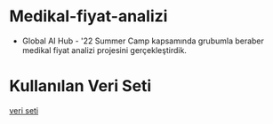# Medikal-fiyat-analizi
* Global AI Hub - '22 Summer Camp kapsamında grubumla beraber medikal fiyat analizi projesini gerçekleştirdik.

# Kullanılan Veri Seti
[veri seti](https://www.kaggle.com/datasets/mirichoi0218/insurance)
